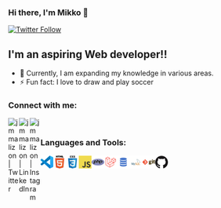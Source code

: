 ### Hi there, I'm Mikko 👋

[![Twitter Follow](https://img.shields.io/twitter/follow/jnmkkmlzn?color=1DA1F2&logo=twitter&style=for-the-badge)](https://twitter.com/intent/follow?original_referer=https%3A%2F%2Fgithub.com%2FcodeSTACKr&screen_name=jnmkkmlzn)

## I'm an aspiring Web developer!!

- 🌱 Currently, I am expanding my knowledge in various areas.
- ⚡ Fun fact: I love to draw and play soccer

### Connect with me:

<!-- [<img align="left" alt="" width="22px" src="" />][website] -->

[<img align="left" alt="jmmalizon | Twitter" width="22px" style="fill: red" fill="red" src="https://user-images.githubusercontent.com/62149357/234504639-46933723-a4ea-4cf5-aafc-9dfb8dd60a5d.png" />][twitter]

[<img align="left" alt="jmmalizon | LinkedIn" width="22px" src="https://user-images.githubusercontent.com/62149357/234505092-b2733fa8-5bd4-4226-8f73-0dcbf522cea4.png" />][linkedin]

[<img align="left" alt="jmmalizon | Instagram" width="22px" src="https://user-images.githubusercontent.com/62149357/234505673-ce1c7f7f-78be-471c-b61b-20e9169ed48d.png" />][instagram]


<br />

### Languages and Tools:

<img align="left" alt="Visual Studio Code" width="26px" src="https://raw.githubusercontent.com/github/explore/80688e429a7d4ef2fca1e82350fe8e3517d3494d/topics/visual-studio-code/visual-studio-code.png" />
<img align="left" alt="HTML5" width="26px" src="https://raw.githubusercontent.com/github/explore/80688e429a7d4ef2fca1e82350fe8e3517d3494d/topics/html/html.png" />
<img align="left" alt="CSS3" width="26px" src="https://raw.githubusercontent.com/github/explore/80688e429a7d4ef2fca1e82350fe8e3517d3494d/topics/css/css.png" />
<!-- <img align="left" alt="Sass" width="26px" src="https://raw.githubusercontent.com/github/explore/80688e429a7d4ef2fca1e82350fe8e3517d3494d/topics/sass/sass.png" /> -->
<img align="left" alt="JavaScript" width="26px" src="https://raw.githubusercontent.com/github/explore/80688e429a7d4ef2fca1e82350fe8e3517d3494d/topics/javascript/javascript.png" />
<img align="left" alt="Sass" width="26px" src="https://raw.githubusercontent.com/github/explore/78df643247d429f6cc873026c0622819ad797942/topics/php/php.png" />
<img align="left" alt="Sass" width="26px" src="https://raw.githubusercontent.com/github/explore/78df643247d429f6cc873026c0622819ad797942/topics/laravel/laravel.png" />
<!-- [<img align="left" alt="React" width="26px" src="https://raw.githubusercontent.com/github/explore/80688e429a7d4ef2fca1e82350fe8e3517d3494d/topics/react/react.png" />][reactplaylist] -->
<img align="left" alt="SQL" width="26px" src="https://raw.githubusercontent.com/github/explore/80688e429a7d4ef2fca1e82350fe8e3517d3494d/topics/sql/sql.png" />
<img align="left" alt="MySQL" width="26px" src="https://raw.githubusercontent.com/github/explore/80688e429a7d4ef2fca1e82350fe8e3517d3494d/topics/mysql/mysql.png" />
<img align="left" alt="Git" width="26px" src="https://raw.githubusercontent.com/github/explore/80688e429a7d4ef2fca1e82350fe8e3517d3494d/topics/git/git.png" />
<img align="left" alt="GitHub" width="26px" src="https://raw.githubusercontent.com/github/explore/78df643247d429f6cc873026c0622819ad797942/topics/github/github.png" />

<br />
<br />


<!-- <details>
  <summary>:zap: Recent GitHub Activity</summary>
  
START_SECTION:activity

END_SECTION:activity

</details>  -->

[twitter]: https://twitter.com/jnmkkmlzn
[instagram]: https://www.instagram.com/jan_mikko/
[linkedin]: https://www.linkedin.com/in/jan-mikko-malizon-456270234/

<!-- [linkedin]: https://linkedin.com/in/codeSTACKr -->
